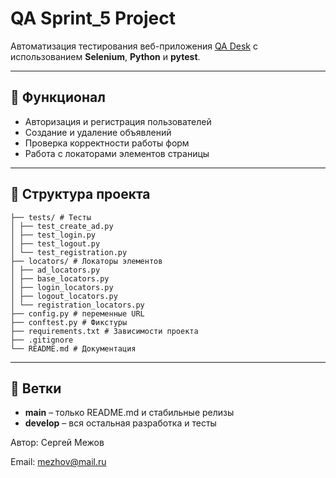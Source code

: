 # QA Sprint_5 Project

Автоматизация тестирования веб-приложения [QA Desk](https://qa-desk.stand.praktikum-services.ru/) с использованием **Selenium**, **Python** и **pytest**.

---

## 🔹 Функционал

- Авторизация и регистрация пользователей
- Создание и удаление объявлений
- Проверка корректности работы форм
- Работа с локаторами элементов страницы

---

## 🔹 Структура проекта

```
├── tests/ # Тесты
│ ├── test_create_ad.py
│ ├── test_login.py
│ ├── test_logout.py
│ └── test_registration.py
├── locators/ # Локаторы элементов
│ ├── ad_locators.py
│ ├── base_locators.py
│ ├── login_locators.py
│ ├── logout_locators.py
│ └── registration_locators.py
├── config.py # переменные URL
├── conftest.py # Фикстуры
├── requirements.txt # Зависимости проекта
├── .gitignore
└── README.md # Документация
```

---

## 🔹 Ветки

- **main** – только README.md и стабильные релизы
- **develop** – вся остальная разработка и тесты


Автор: Сергей Межов

Email: mezhov@mail.ru